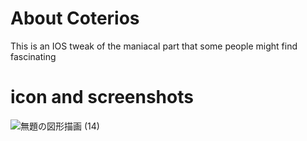 # About Coterios

This is an IOS tweak of the maniacal part that some people might find fascinating



# icon and screenshots

![無題の図形描画 (14)](https://github.com/tomo1129ro/Coterios/assets/114466518/798962be-fc7d-4864-b08d-3e229d2d42cc)


